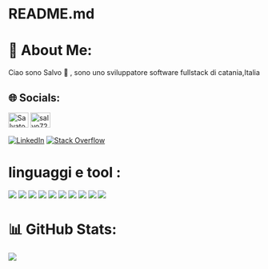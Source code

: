### 

# README.md

# 💫 About Me:
Ciao sono Salvo 👋 , sono uno sviluppatore software fullstack  di catania,Italia<br>

## 🌐 Socials:
 <p class="Social">
    <a href="https://linkedin.com/in/salvatore-celano-1514ab1a1/" target="blank"><img  src="https://raw.githubusercontent.com/rahuldkjain/github-profile-readme-generator/master/src/images/icons/Social/linked-in-alt.svg" alt="SalvatoreCelano" height="30" width="40" /></a>
    <a href="https://stackoverflow.com/users/16415933/salvo720" target="blank"><img  src="https://github.com/rahuldkjain/github-profile-readme-generator/blob/master/src/images/icons/Social/stack-overflow.svg" alt="salvo720" height="30" width="40" /></a>
    </p>

[![LinkedIn](https://img.shields.io/badge/LinkedIn-%230077B5.svg?logo=linkedin&logoColor=white)](https://linkedin.com/in/salvatore-celano-1514ab1a1/) [![Stack Overflow](https://img.shields.io/badge/-Stackoverflow-FE7A16?logo=stack-overflow&logoColor=white)](https://stackoverflow.com/users/16415933/salvo720) 

# linguaggi e tool :
<img src="https://skillicons.dev/icons?i=html" />
<img src="https://skillicons.dev/icons?i=css,bootstrap" />
<img src="https://skillicons.dev/icons?i=js,ts,angular,vue,nuxtjs" />
<img src="https://skillicons.dev/icons?i=cs,dotnet" />
<img src="https://skillicons.dev/icons?i=php" />
<img src="https://skillicons.dev/icons?i=java,spring" />
<img src="https://skillicons.dev/icons?i=mysql,postgres" />
<img src="https://skillicons.dev/icons?i=visualstudio,vscode,eclipse" />
<img src="https://skillicons.dev/icons?i=docker"/>
<img src="https://skillicons.dev/icons?i=linux"/>


# 📊 GitHub Stats:
![](https://github-readme-stats.vercel.app/api/top-langs/?username=salvo720&theme=dark&hide_border=false&include_all_commits=false&count_private=false&layout=compact)

